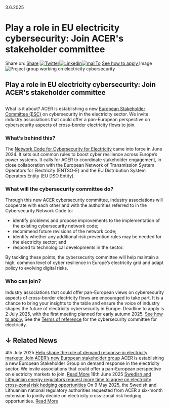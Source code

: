 3.6.2025
# Play a role in EU electricity cybersecurity: Join ACER's stakeholder committee
Share on: [Share](https://www.addtoany.com/share#url=https%3A%2F%2Fwww.acer.europa.eu%2Fnews%2Fplay-role-eu-electricity-cybersecurity-join-acers-stakeholder-committee&title=Play%20a%20role%20in%20EU%20electricity%20cybersecurity%3A%20Join%20ACER%27s%20stakeholder%20committee)
[![Twitter](https://www.acer.europa.eu/sites/default/files/bluesky.svg)](https://www.acer.europa.eu/#bluesky)[![Linkedin](https://www.acer.europa.eu/sites/default/files/linkedin.svg)](https://www.acer.europa.eu/#linkedin)[![mailTo](https://www.acer.europa.eu/sites/default/files/copy-url.png)](https://www.acer.europa.eu/#copy_link)
[See how to apply ](https://www.acer.europa.eu/sites/default/files/documents/en/Electricity/Documents/NCCS-ESC-How-to-apply-2025.pdf)
Image
![Project group working on electricity cybersecurity](https://www.acer.europa.eu/sites/default/files/styles/main_images_news_and_pages_little_/public/2025-06/Electricity-cyber-group_0.jpg?itok=Bb5KJnsS)
## Play a role in EU electricity cybersecurity: Join ACER's stakeholder committee
## 
What is it about?
ACER is establishing a new [European Stakeholder Committee (ESC)](https://www.entsoe.eu/network_codes/esc/cybersecurity_european_stakeholder_committee/) on cybersecurity in the electricity sector. We invite industry associations that could offer a pan-European perspective on cybersecurity aspects of cross-border electricity flows to join. 
### **What’s behind this?**
The [Network Code for Cybersecurity for Electricity](https://eur-lex.europa.eu/legal-content/EN/TXT/?uri=OJ%3AL_202401366) came into force in June 2024. It sets out common rules to boost cyber resilience across Europe’s power systems. It calls for ACER to coordinate stakeholder engagement, in close collaboration with the European Network of Transmission System Operators for Electricity (ENTSO-E) and the EU Distribution System Operators Entity (EU DSO Entity).
### **What will the cybersecurity committee do?**
Through this new ACER cybersecurity committee, industry associations will cooperate with each other and with the authorities referred to in the Cybersecurity Network Code to:
  * identify problems and propose improvements to the implementation of the existing cybersecurity network code;
  * recommend future revisions of the network code;
  * identify whether any additional risk prevention rules may be needed for the electricity sector; and
  * respond to technological developments in the sector.


By tackling these points, the cybersecurity committee will help maintain a high, common level of cyber resilience in Europe’s electricity grid and adapt policy to evolving digital risks.
### **Who can join?**
Industry associations that could offer pan-European views on cybersecurity aspects of cross-border electricity flows are encouraged to take part. It is a chance to bring your insights to the table and ensure the voice of industry shapes the future of electricity cybersecurity in Europe.
Deadline to apply is 2 July 2025, with the first meeting planned for early autumn 2025. [See how to apply.](https://www.acer.europa.eu/sites/default/files/documents/en/Electricity/Documents/NCCS-ESC-How-to-apply-2025.pdf)
See the [Terms of reference](https://eepublicdownloads.entsoe.eu/clean-documents/Network%20codes%20documents/Implementation/stakeholder_committees/CESC/Cybersecurity_ESC_ToR.pdf) for the cybersecurity committee for electricity.
## ↓ Related News
4th July 2025 
[Help shape the role of demand response in electricity markets: Join ACER’s new European stakeholder group](https://www.acer.europa.eu/news/help-shape-role-demand-response-electricity-markets-join-acers-new-european-stakeholder-group)
ACER is establishing a new European Stakeholder Group on demand response in the electricity sector. We invite associations that could offer a pan-European perspective on electricity markets to join. 
[Read More](https://www.acer.europa.eu/news/help-shape-role-demand-response-electricity-markets-join-acers-new-european-stakeholder-group)
18th June 2025 
[Swedish and Lithuanian energy regulators request more time to agree on electricity cross-zonal risk hedging opportunities](https://www.acer.europa.eu/news/swedish-and-lithuanian-energy-regulators-request-more-time-agree-electricity-cross-zonal-risk-hedging-opportunities)
On 9 May 2025, the Swedish and Lithuanian national regulatory authorities requested from ACER a six-month extension to jointly decide on electricity cross-zonal risk hedging opportunities. 
[Read More](https://www.acer.europa.eu/news/swedish-and-lithuanian-energy-regulators-request-more-time-agree-electricity-cross-zonal-risk-hedging-opportunities)
[](https://www.acer.europa.eu/news/play-role-eu-electricity-cybersecurity-join-acers-stakeholder-committee)
